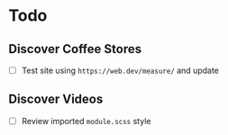 # Todo

## Discover Coffee Stores

- [ ] Test site using `https://web.dev/measure/` and update

## Discover Videos

- [ ] Review imported `module.scss` style
